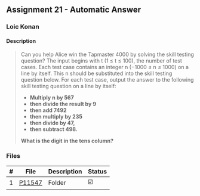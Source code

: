 ## Assignment 21 - Automatic Answer

### Loic Konan

#### Description

> Can you help Alice win the Tapmaster 4000 by solving the skill testing question?
> The input begins with t (1 ≤ t ≤ 100), the number of test cases.
> Each test case contains an integer n (−1000 ≤ n ≤ 1000) on a line by itself.
> This n should be substituted into the skill testing question below.
> For each test case, output the answer to the following skill testing question on a line by itself:
>
> - **Multiply n by 567**
> - **then divide the result by 9**
> - **then add 7492**
> - **then multiply by 235**
> - **then divide by 47,**
> - **then subtract 498.**
>
> **What is the digit in the tens column?**

### Files

|   #   | File               | Description | Status                  |
| :---: | ------------------ | ----------- | ----------------------- |
|   1   | [P11547](./P11547) | Folder      | :ballot_box_with_check: |
